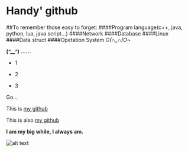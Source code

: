 Handy' github
=======

##To remember those easy to forget:
####Program language(c++, java, python, lua, java script...)
####Network
####Database
####Linux
####Data struct
####Opetation System
*O(∩_∩)O~*

**(*^__^*) ……**

 *   1

 *   2

 *   3

Go...

This is [my github](https://github.com/linhandy/TestGit/) 

This is also [my github][1]

[1]: https://github.com/linhandy/TestGit/        "github" 

**I am my big while, I always am.**

![alt text][4] 


[4]:http://www.advertiser.cn/up/attrs/201503/54f7c4fe403bf.jpg "bw"